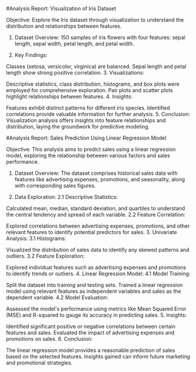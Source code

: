 #Analysis Report: Visualization of Iris Dataset

Objective:
Explore the Iris dataset through visualization to understand the distribution and relationships between features.

1. Dataset Overview:
150 samples of iris flowers with four features: sepal length, sepal width, petal length, and petal width.

2. Key Findings:

Classes (setosa, versicolor, virginica) are balanced.
Sepal length and petal length show strong positive correlation.
3. Visualizations:

Descriptive statistics, class distribution, histograms, and box plots were employed for comprehensive exploration.
Pair plots and scatter plots highlight relationships between features.
4. Insights:

Features exhibit distinct patterns for different iris species.
Identified correlations provide valuable information for further analysis.
5. Conclusion:
Visualization analysis offers insights into feature relationships and distribution, laying the groundwork for predictive modeling.


#Analysis Report: Sales Prediction Using Linear Regression Model

Objective:
This analysis aims to predict sales using a linear regression model, exploring the relationship between various factors and sales performance.

1. Dataset Overview:
The dataset comprises historical sales data with features like advertising expenses, promotions, and seasonality, along with corresponding sales figures.

2. Data Exploration:
2.1 Descriptive Statistics:

Calculated mean, median, standard deviation, and quartiles to understand the central tendency and spread of each variable.
2.2 Feature Correlation:

Explored correlations between advertising expenses, promotions, and other relevant features to identify potential predictors for sales.
3. Univariate Analysis:
3.1 Histograms:

Visualized the distribution of sales data to identify any skewed patterns and outliers.
3.2 Feature Exploration:

Explored individual features such as advertising expenses and promotions to identify trends or outliers.
4. Linear Regression Model:
4.1 Model Training:

Split the dataset into training and testing sets.
Trained a linear regression model using relevant features as independent variables and sales as the dependent variable.
4.2 Model Evaluation:

Assessed the model's performance using metrics like Mean Squared Error (MSE) and R-squared to gauge its accuracy in predicting sales.
5. Insights:

Identified significant positive or negative correlations between certain features and sales.
Evaluated the impact of advertising expenses and promotions on sales.
6. Conclusion:

The linear regression model provides a reasonable prediction of sales based on the selected features.
Insights gained can inform future marketing and promotional strategies.